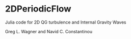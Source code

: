 # 2DPeriodicFlow
Julia code for 2D QG turbulence and Internal Gravity Waves

Greg L. Wagner and Navid C. Constantinou
